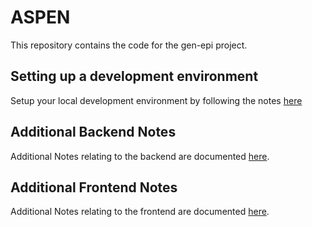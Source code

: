 # ASPEN

This repository contains the code for the gen-epi project.

## Setting up a development environment

Setup your local development environment by following the notes [here](docs/DEV_ENV.md)

## Additional Backend Notes

Additional Notes relating to the backend are documented [here](docs/backend/).

## Additional Frontend Notes

Additional Notes relating to the frontend are documented [here](docs/frontend/).

